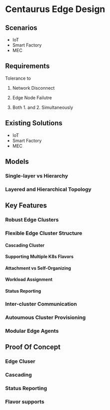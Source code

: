 # Centaurus Edge Design

## Scenarios

- IoT
- Smart Factory
- MEC

## Requirements

Tolerance to 

1. Network Disconnect

2. Edge Node Failutre

3. Both 1. and 2. Simultaneously 


## Existing Solutions

- IoT
- Smart Factory
- MEC

## Models

### Single-layer vs Hierarchy

### Layered and Hierarchical Topology

## Key Features

### Robust Edge Clusters

### Flexible Edge Cluster Structure

#### Cascading Cluster

#### Supporting Multiple K8s Flavors

#### Attachment vs Self-Organizing

#### Workload Assignment

#### Status Reporting

### Inter-cluster Communication

### Autoumous Cluster Provisioning

### Modular Edge Agents

## Proof Of Concept

### Edge Cluser

### Cascading

### Status Reporting

### Flavor supports

